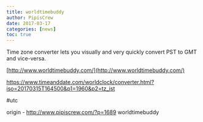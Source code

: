 ```yaml
---
title: worldtimebuddy
author: PipisCrew
date: 2017-03-17
categories: [news]
toc: true
---
```


Time zone converter lets you visually and very quickly convert PST to GMT and vice-versa.

[http://www.worldtimebuddy.com/](http://www.worldtimebuddy.com/)

https://www.timeanddate.com/worldclock/converter.html?iso=20170315T164500&p1=1960&p2=tz_ist

#utc

origin - http://www.pipiscrew.com/?p=1689 worldtimebuddy